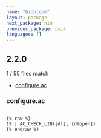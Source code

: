 ```yaml
---
name: "biobloom"
layout: package
next_package: nim
previous_package: psi4
languages: []
---
```

## 2.2.0
1 / 55 files match

 - [configure.ac](#configureac)

### configure.ac

```

{% raw %}
19 | AC_CHECK_LIB([dl], [dlopen])
{% endraw %}

```